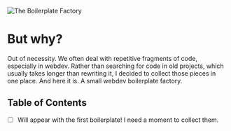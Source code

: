 ![The Boilerplate Factory](http://kamilweber.pl/bundle/theboilerplatefactory/tbf_assets/logo-small.png
)

# But why?
Out of necessity. We often deal with repetitive fragments of code, especially in webdev. Rather than searching for code in old projects, which usually takes longer than rewriting it, I decided to collect those pieces in one place. And here it is. A small webdev boilerplate factory.

## Table of Contents
- [ ] Will appear with the first boilerplate! I need a moment to collect them.
